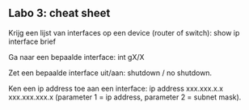 Labo 3: cheat sheet
---------------------------------------------------------------------

Krijg een lijst van interfaces op een device (router of switch): show ip interface brief

Ga naar een bepaalde interface: int gX/X

Zet een bepaalde interface uit/aan: shutdown / no shutdown.

Ken een ip address toe aan een interface: ip address xxx.xxx.x.x 
xxx.xxx.xxx.x (parameter 1 = ip address, parameter 2 = subnet mask).
